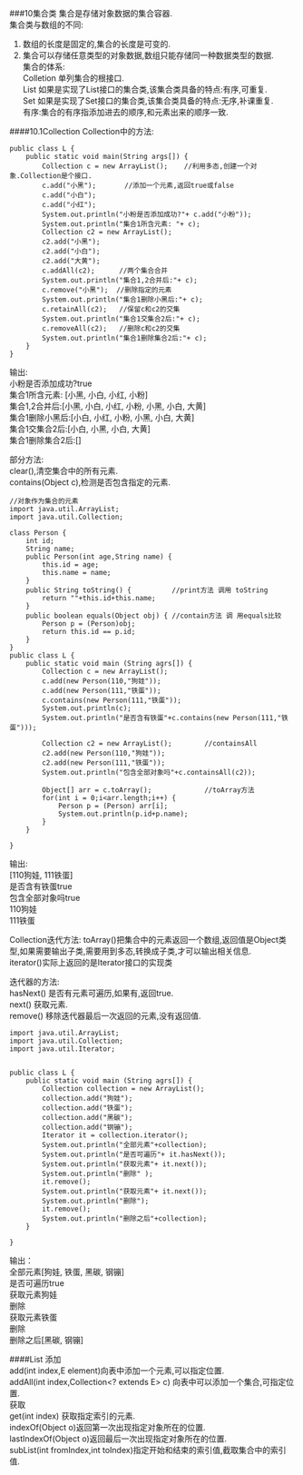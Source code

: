 ###10集合类
集合是存储对象数据的集合容器.  
集合类与数组的不同:
1. 数组的长度是固定的,集合的长度是可变的. 
2. 集合可以存储任意类型的对象数据,数组只能存储同一种数据类型的数据.  
集合的体系:  
Colletion 单列集合的根接口.  
List 如果是实现了List接口的集合类,该集合类具备的特点:有序,可重复.  
Set  如果是实现了Set接口的集合类,该集合类具备的特点:无序,补课重复.  
有序:集合的有序指添加进去的顺序,和元素出来的顺序一致.  

####10.1Collection
Collection中的方法:  

    public class L {
        public static void main(String args[]) {
            Collection c = new ArrayList();    //利用多态,创建一个对象.Collection是个接口.
            c.add("小黑");       //添加一个元素,返回true或false
            c.add("小白");
            c.add("小红");
            System.out.println("小粉是否添加成功?"+ c.add("小粉"));
            System.out.println("集合1所含元素: "+ c);
            Collection c2 = new ArrayList();
            c2.add("小黑");
            c2.add("小白");
            c2.add("大黄");
            c.addAll(c2);      //两个集合合并
            System.out.println("集合1,2合并后:"+ c);
            c.remove("小黑");  //删除指定的元素 
            System.out.println("集合1删除小黑后:"+ c);
            c.retainAll(c2);   //保留c和c2的交集
            System.out.println("集合1交集合2后:"+ c);
            c.removeAll(c2);   //删除c和c2的交集
            System.out.println("集合1删除集合2后:"+ c);	
        }
    }

输出:  
小粉是否添加成功?true  
集合1所含元素: [小黑, 小白, 小红, 小粉]  
集合1,2合并后:[小黑, 小白, 小红, 小粉, 小黑, 小白, 大黄]  
集合1删除小黑后:[小白, 小红, 小粉, 小黑, 小白, 大黄]  
集合1交集合2后:[小白, 小黑, 小白, 大黄]  
集合1删除集合2后:[]  

部分方法:  
clear(),清空集合中的所有元素.  
contains(Object c),检测是否包含指定的元素.  

```
//对象作为集合的元素
import java.util.ArrayList;
import java.util.Collection;

class Person {
	int id;
	String name;
	public Person(int age,String name) {
		this.id = age;
		this.name = name;
	}
	public String toString() {          //print方法 调用 toString
		return ""+this.id+this.name;
	}
	public boolean equals(Object obj) { //contain方法 调 用equals比较
		Person p = (Person)obj;
		return this.id == p.id;
	}
}
public class L {
	public static void main (String agrs[]) {
		Collection c = new ArrayList();
		c.add(new Person(110,"狗娃"));
		c.add(new Person(111,"铁蛋"));
		c.contains(new Person(111,"铁蛋"));
		System.out.println(c);
		System.out.println("是否含有铁蛋"+c.contains(new Person(111,"铁蛋")));
		
		Collection c2 = new ArrayList();        //containsAll
		c2.add(new Person(110,"狗娃"));
		c2.add(new Person(111,"铁蛋"));
		System.out.println("包含全部对象吗"+c.containsAll(c2));
		
		Object[] arr = c.toArray();             //toArray方法
		for(int i = 0;i<arr.length;i++) {
			Person p = (Person) arr[i];   
			System.out.println(p.id+p.name);
		}
	}
	
}
```
输出:  
[110狗娃, 111铁蛋]  
是否含有铁蛋true  
包含全部对象吗true  
110狗娃  
111铁蛋  

Collection迭代方法:
toArray()把集合中的元素返回一个数组,返回值是Object类型,如果需要输出子类,需要用到多态,转换成子类,才可以输出相关信息.  
iterator()实际上返回的是Iterator接口的实现类  

迭代器的方法:  
hasNext() 是否有元素可遍历,如果有,返回true.  
next() 获取元素.  
remove() 移除迭代器最后一次返回的元素,没有返回值. 

```
import java.util.ArrayList;
import java.util.Collection;
import java.util.Iterator;


public class L {
	public static void main (String agrs[]) {
		Collection collection = new ArrayList();
		collection.add("狗娃");
		collection.add("铁蛋");
		collection.add("黑碳");
		collection.add("钢镚");
		Iterator it = collection.iterator();
		System.out.println("全部元素"+collection);
		System.out.println("是否可遍历"+ it.hasNext());
		System.out.println("获取元素"+ it.next()); 
		System.out.println("删除" );
		it.remove();
		System.out.println("获取元素"+ it.next()); 
		System.out.println("删除");
		it.remove();
		System.out.println("删除之后"+collection);
	}
	
}
```
输出：  
全部元素[狗娃, 铁蛋, 黑碳, 钢镚]  
是否可遍历true  
获取元素狗娃  
删除  
获取元素铁蛋  
删除  
删除之后[黑碳, 钢镚]  

####List
添加  
add(int index,E element)向表中添加一个元素,可以指定位置.  
addAll(int index,Collection<? extends E> c) 向表中可以添加一个集合,可指定位置.  
获取  
get(int index) 获取指定索引的元素.  
indexOf(Object o)返回第一次出现指定对象所在的位置.  
lastIndexOf(Object o)返回最后一次出现指定对象所在的位置.  
subList(int fromIndex,int toIndex)指定开始和结束的索引值,截取集合中的索引值.  
